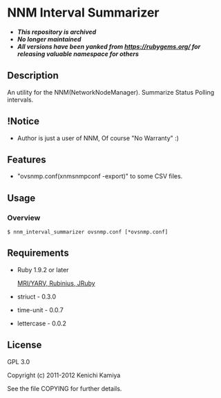 NNM Interval Summarizer
========================

* ***This repository is archived***
* ***No longer maintained***
* ***All versions have been yanked from https://rubygems.org/ for releasing valuable namespace for others***

Description
-----------

An utility for the NNM(NetworkNodeManager).
Summarize Status Polling intervals.

!Notice
--------

* Author is just a user of NNM, Of course "No Warranty" :)

Features
--------

* "ovsnmp.conf(xnmsnmpconf -export)" to some CSV files.

Usage
-----

### Overview

```shell
$ nnm_interval_summarizer ovsnmp.conf [*ovsnmp.conf]
```

Requirements
------------

* Ruby 1.9.2 or later

  [MRI/YARV, Rubinius, JRuby](http://travis-ci.org/#!/kachick/nnm_interval_summarizer)

* striuct - 0.3.0
* time-unit - 0.0.7
* lettercase - 0.0.2

License
-------

GPL 3.0

Copyright (c) 2011-2012 Kenichi Kamiya

See the file COPYING for further details.

